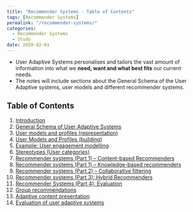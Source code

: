 ```yaml
---
title: "Recommender Systems - Table of Contents"
tags: [Recommender Systems]
permalink: "/recommender-systems/"
categories:
  - Recommender Systems
  - Study
date: 2020-02-01
---
```


- User Adaptive Systems personalises and tailors the vast amount of information into what we **need, want and what best fits** our current needs.
- The notes will include sections about the General Schema of the User Adaptive systems, user models and different recommender systems.

## Table of Contents
1. [Introduction](https://chaerim-kim.github.io/recommender%20systems/RS-1/)
2. [General Schema of User Adaptive Systems](https://chaerim-kim.github.io/recommender%20systems/RS-2/)
3. [User models and profiles (representation)](https://chaerim-kim.github.io/recommender%20systems/RS-3/)
4. [User Models and Profiles (building)](https://chaerim-kim.github.io/recommender%20systems/RS-4/)
5. [Example: User engagement modelling](https://chaerim-kim.github.io/recommender%20systems/RS-5/)
6. [Stereotypes (User categories)](https://chaerim-kim.github.io/recommender%20systems/RS-6/)
7. [Recommender systems (Part 1) – Content-based Recommenders](https://chaerim-kim.github.io/recommender%20systems/RS-7/)
8. [Recommender systems (Part 1) – Knowledge-based recommenders](https://chaerim-kim.github.io/recommender%20systems/RS-8/)
9. [Recommender systems (Part 2) – Collaborative filtering](https://chaerim-kim.github.io/recommender%20systems/RS-9/)
10. [Recommender systems (Part 3): Hybrid Recommenders](https://chaerim-kim.github.io/recommender%20systems/RS-10/)
11. [Recommender Systems (Part 4): Evaluation](https://chaerim-kim.github.io/recommender%20systems/RS-11/)
12. [Group recommendations](https://chaerim-kim.github.io/recommender%20systems/RS-12)
13. [Adaptive content presentation](https://chaerim-kim.github.io/recommender%20systems/RS-13)
14. [Evaluation of user adaptive systems](https://chaerim-kim.github.io/recommender%20systems/RS-14)
